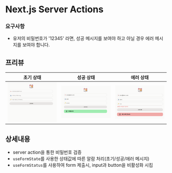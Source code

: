 # Next.js Server Actions

### 요구사항

- 유저의 비밀번호가 '12345' 라면, 성공 메시지를 보여야 하고 아닐 경우 에러 메시지를 보여야 합니다.

## 프리뷰

| 초기 상태                         | 성공 상태                         | 에러 상태                        |
| --------------------------------- | --------------------------------- | -------------------------------- |
| <img src='./images/default.png'/> | <img src='./images/success.png'/> | <img src='./images/error.png' /> |

## 상세내용

- server action을 통한 비밀번호 검증
- `useFormState`를 사용한 상태값에 따른 알람 처리(초기/성공/에러 메시지)
- `useFormStatus`를 사용하여 form 제출시, input과 button을 비활성화 시킴
